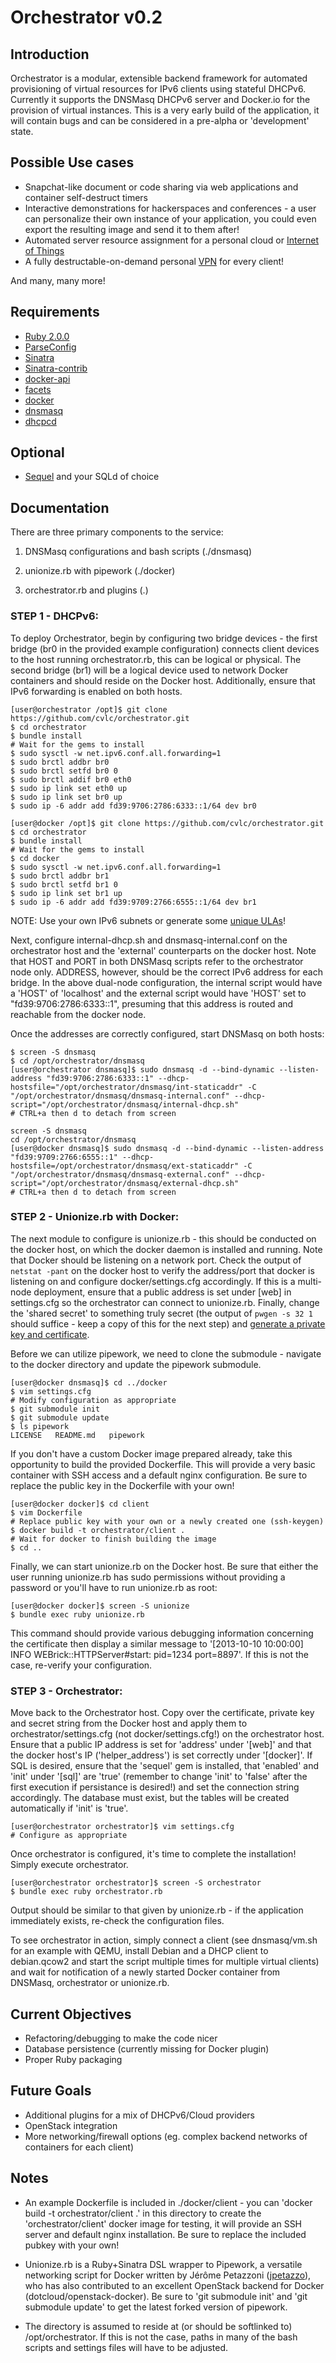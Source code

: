 # Orchestrator v0.2
## Introduction
Orchestrator is a modular, extensible backend framework for automated provisioning of virtual resources for IPv6 clients using stateful DHCPv6. Currently it
supports the DNSMasq DHCPv6 server and Docker.io for the provision of virtual instances. This is a very early build of the application, it will contain bugs and
can be considered in a pre-alpha or 'development' state. 

## Possible Use cases
* Snapchat-like document or code sharing via web applications and container self-destruct timers
* Interactive demonstrations for hackerspaces and conferences - a user can personalize their own instance of your application, you could even export the resulting image and send it to them after!
* Automated server resource assignment for a personal cloud or [Internet of Things](http://resin.io/docker-on-raspberry-pi/)
* A fully destructable-on-demand personal [VPN](https://github.com/jpetazzo/dockvpn) for every client!

And many, many more!

## Requirements
* [Ruby 2.0.0](https://github.com/ruby/ruby)
* [ParseConfig](https://github.com/derks/ruby-parseconfig)
* [Sinatra](https://github.com/sinatra/sinatra/)
* [Sinatra-contrib](http://www.sinatrarb.com/contrib/)
* [docker-api](https://github.com/swipely/docker-api)
* [facets](https://github.com/rubyworks/facets/)
* [docker](http://www.docker.io)
* [dnsmasq](http://www.thekelleys.org.uk/dnsmasq)
* [dhcpcd](http://roy.marples.name/projects/dhcpcd)

## Optional
* [Sequel](https://github.com/jeremyevans/sequel/) and your SQLd of choice

## Documentation

There are three primary components to the service:

1. DNSMasq configurations and bash scripts (./dnsmasq)

2. unionize.rb with pipework (./docker)

3. orchestrator.rb and plugins (.)

### STEP 1 - DHCPv6:

To deploy Orchestrator, begin by configuring two bridge devices - the first bridge (br0 in the provided example configuration) connects client devices to the host running orchestrator.rb,
this can be logical or physical. The second bridge (br1) will be a logical device used to network Docker containers and should reside on the Docker host. Additionally, ensure that IPv6 forwarding is enabled on both hosts.

```
[user@orchestrator /opt]$ git clone https://github.com/cvlc/orchestrator.git
$ cd orchestrator
$ bundle install
# Wait for the gems to install
$ sudo sysctl -w net.ipv6.conf.all.forwarding=1
$ sudo brctl addbr br0
$ sudo brctl setfd br0 0
$ sudo brctl addif br0 eth0
$ sudo ip link set eth0 up
$ sudo ip link set br0 up
$ sudo ip -6 addr add fd39:9706:2786:6333::1/64 dev br0
```

```
[user@docker /opt]$ git clone https://github.com/cvlc/orchestrator.git
$ cd orchestrator
$ bundle install
# Wait for the gems to install
$ cd docker
$ sudo sysctl -w net.ipv6.conf.all.forwarding=1
$ sudo brctl addbr br1
$ sudo brctl setfd br1 0
$ sudo ip link set br1 up
$ sudo ip -6 addr add fd39:9709:2766:6555::1/64 dev br1
```

NOTE: Use your own IPv6 subnets or generate some [unique ULAs](https://www.ultratools.com/tools/rangeGenerator)!

Next, configure internal-dhcp.sh and dnsmasq-internal.conf on the orchestrator host and the 'external' counterparts on the docker host. Note that HOST and PORT in both DNSMasq scripts refer to the orchestrator node only. ADDRESS, however, should be the correct IPv6 address for each bridge. In the above dual-node configuration, the internal script would have a 'HOST' of 'localhost' and the external script would have 'HOST' set to "fd39:9706:2786:6333::1", presuming that this address is routed and reachable from the docker node.

Once the addresses are correctly configured, start DNSMasq on both hosts:
```
$ screen -S dnsmasq
$ cd /opt/orchestrator/dnsmasq
[user@orchestrator dnsmasq]$ sudo dnsmasq -d --bind-dynamic --listen-address "fd39:9706:2786:6333::1" --dhcp-hostsfile="/opt/orchestrator/dnsmasq/int-staticaddr" -C "/opt/orchestrator/dnsmasq/dnsmasq-internal.conf" --dhcp-script="/opt/orchestrator/dnsmasq/internal-dhcp.sh"
# CTRL+a then d to detach from screen
```
```
screen -S dnsmasq
cd /opt/orchestrator/dnsmasq
[user@docker dnsmasq]$ sudo dnsmasq -d --bind-dynamic --listen-address "fd39:9709:2766:6555::1" --dhcp-hostsfile=/opt/orchestrator/dnsmasq/ext-staticaddr" -C "/opt/orchestrator/dnsmasq/dnsmasq-external.conf" --dhcp-script="/opt/orchestrator/dnsmasq/external-dhcp.sh"
# CTRL+a then d to detach from screen
```

### STEP 2 - Unionize.rb with Docker:

The next module to configure is unionize.rb - this should be conducted on the docker host, on which the docker daemon is installed and running. Note that Docker should be listening on a network port. Check the output of `netstat -pant` on the docker host to verify the address/port that docker is listening on and configure docker/settings.cfg accordingly. If this is a multi-node deployment, ensure that a public address is set under [web] in settings.cfg so the orchestrator can connect to unionize.rb. Finally, change the 'shared secret' to something truly secret (the output of `pwgen -s 32 1` should suffice - keep a copy of this for the next step) and [generate a private key and certificate](http://www.akadia.com/services/ssh_test_certificate.html).

Before we can utilize pipework, we need to clone the submodule - navigate to the docker directory and update the pipework submodule.

```
[user@docker dnsmasq]$ cd ../docker
$ vim settings.cfg
# Modify configuration as appropriate
$ git submodule init
$ git submodule update
$ ls pipework
LICENSE   README.md   pipework
```

If you don't have a custom Docker image prepared already, take this opportunity to build the provided Dockerfile. This will provide a very basic container with SSH access and a default nginx configuration. Be sure to replace the public key in the Dockerfile with your own!

```
[user@docker docker]$ cd client
$ vim Dockerfile
# Replace public key with your own or a newly created one (ssh-keygen)
$ docker build -t orchestrator/client .
# Wait for docker to finish building the image
$ cd ..
```

Finally, we can start unionize.rb on the Docker host. Be sure that either the user running unionize.rb has sudo permissions without providing a password or you'll have to run unionize.rb as root:

```
[user@docker docker]$ screen -S unionize
$ bundle exec ruby unionize.rb
```

This command should provide various debugging information concerning the certificate then display a similar message to '[2013-10-10 10:00:00] INFO WEBrick::HTTPServer#start: pid=1234 port=8897'. If this is not the case, re-verify your configuration.

### STEP 3 - Orchestrator:

Move back to the Orchestrator host. Copy over the certificate, private key and secret string from the Docker host and apply them to orchestrator/settings.cfg (not docker/settings.cfg!) on the orchestrator host. Ensure that a public IP address is set for 'address' under '[web]' and that the docker host's IP ('helper_address') is set correctly under '[docker]'. If SQL is desired, ensure that the 'sequel' gem is installed, that 'enabled' and 'init' under '[sql]' are 'true' (remember to change 'init' to 'false' after the first execution if persistance is desired!) and set the connection string accordingly. The database must exist, but the tables will be created automatically if 'init' is 'true'. 

```
[user@orchestrator orchestrator]$ vim settings.cfg
# Configure as appropriate
```

Once orchestrator is configured, it's time to complete the installation! Simply execute orchestrator.

```
[user@orchestrator orchestrator]$ screen -S orchestrator
$ bundle exec ruby orchestrator.rb
```

Output should be similar to that given by unionize.rb - if the application immediately exists, re-check the configuration files. 

To see orchestrator in action, simply connect a client (see dnsmasq/vm.sh for an example with QEMU, install Debian and a DHCP client to debian.qcow2 and start the script multiple times for multiple virtual clients) and wait for notification of a newly started Docker container from DNSMasq, orchestrator or unionize.rb. 

## Current Objectives

* Refactoring/debugging to make the code nicer
* Database persistence (currently missing for Docker plugin)
* Proper Ruby packaging

## Future Goals 

* Additional plugins for a mix of DHCPv6/Cloud providers
* OpenStack integration
* More networking/firewall options (eg. complex backend networks of containers for each client)

## Notes

* An example Dockerfile is included in ./docker/client - you can 'docker build -t orchestrator/client .' in this directory to create the 'orchestrator/client' docker image for testing, it will provide an SSH server and default nginx installation. Be sure to replace the included pubkey with your own!

* Unionize.rb is a Ruby+Sinatra DSL wrapper to Pipework, a versatile networking script for Docker written by Jérôme Petazzoni ([jpetazzo](https://github.com/jpetazzo)), who has also contributed to an excellent OpenStack backend for Docker (dotcloud/openstack-docker). Be sure to 'git submodule init' and 'git submodule update' to get the latest forked version of pipework. 

* The directory is assumed to reside at (or should be softlinked to) /opt/orchestrator. If this is not the case, paths in many of the bash scripts and settings files will have to be adjusted.
